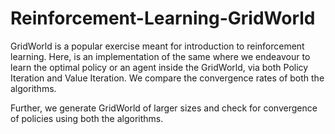 # Reinforcement-Learning-GridWorld

GridWorld is a popular exercise meant for introduction to reinforcement learning. Here, is an implementation of the same where we endeavour to learn the optimal policy or an agent inside the GridWorld, via both Policy Iteration and Value Iteration. We compare the convergence rates of both the algorithms.

Further, we generate GridWorld of larger sizes and check for convergence of policies using both the algorithms.
